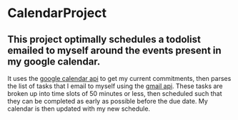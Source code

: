 # CalendarProject

## This project optimally schedules a todolist emailed to myself around the events present in my google calendar.

It uses the [google calendar api](https://developers.google.com/calendar/) to get my current commitments, then parses the list of tasks that I email to myself using the [gmail api](https://developers.google.com/gmail/api/). These tasks are broken up into time slots of 50 minutes or less, then scheduled such that they can be completed as early as possible before the due date. My calendar is then updated with my new schedule. 
